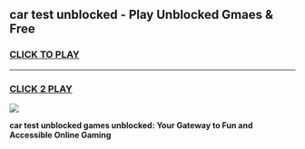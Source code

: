 
## car test unblocked - Play Unblocked Gmaes & Free
<h3>
<a href="https://news.freeplayer.one?title=car_test_unblocked&ref=23F">CLICK TO PLAY</a></h3>
<hr>

<h3>
<a href="https://news.freeplayer.one?title=car_test_unblocked&ref=23F">CLICK 2 PLAY</a>
  
</h3>

<a href="https://news.freeplayer.one?title=car_test_unblocked&ref=23F/"><img src="https://clearcache.store/games.png"></a>


**car test unblocked games unblocked: Your Gateway to Fun and Accessible Online Gaming**
